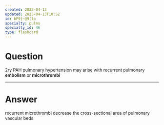 ```yaml
---
created: 2025-04-13
updated: 2025-04-13T10:52
id: bP9}~@9[lp
specialty: pulmo
specialty_id: 46
type: flashcard
---
```


# Question
2ry PAH pulmonary hypertension may arise with recurrent pulmonary **embolism** or **microthrombi**

---

# Answer
recurrent microthrombi decrease the cross-sectional area of pulmonary vascular beds